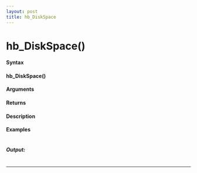 ```yaml
---
layout: post
title: hb_DiskSpace
---
```


# hb_DiskSpace()


#### Syntax

#### hb_DiskSpace()

#### Arguments

#### Returns

#### Description

#### Examples

```

```

##### Output:

```

```

---